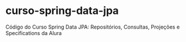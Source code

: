 # curso-spring-data-jpa
Código do Curso Spring Data JPA: Repositórios, Consultas, Projeções e Specifications da Alura
